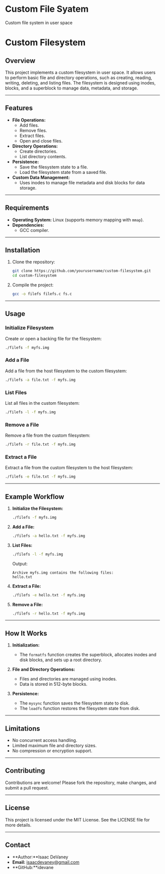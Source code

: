 # Custom File Syatem
 Custom file system in user space
# Custom Filesystem

## Overview

This project implements a custom filesystem in user space. It allows users to perform basic file and directory operations, such as creating, reading, writing, deleting, and listing files. The filesystem is designed using inodes, blocks, and a superblock to manage data, metadata, and storage.

---

## Features

- **File Operations:**
  - Add files.
  - Remove files.
  - Extract files.
  - Open and close files.
- **Directory Operations:**
  - Create directories.
  - List directory contents.
- **Persistence:**
  - Save the filesystem state to a file.
  - Load the filesystem state from a saved file.
- **Custom Data Management:**
  - Uses inodes to manage file metadata and disk blocks for data storage.

---

## Requirements

- **Operating System:** Linux (supports memory mapping with `mmap`).
- **Dependencies:**
  - GCC compiler.

---

## Installation

1. Clone the repository:
   ```bash
   git clone https://github.com/yourusername/custom-filesystem.git
   cd custom-filesystem
   ```

2. Compile the project:
   ```bash
   gcc -o filefs filefs.c fs.c
   ```

---

## Usage

### Initialize Filesystem
Create or open a backing file for the filesystem:
```bash
./filefs -f myfs.img
```

### Add a File
Add a file from the host filesystem to the custom filesystem:
```bash
./filefs -a file.txt -f myfs.img
```

### List Files
List all files in the custom filesystem:
```bash
./filefs -l -f myfs.img
```

### Remove a File
Remove a file from the custom filesystem:
```bash
./filefs -r file.txt -f myfs.img
```

### Extract a File
Extract a file from the custom filesystem to the host filesystem:
```bash
./filefs -e file.txt -f myfs.img
```

---

## Example Workflow

1. **Initialize the Filesystem:**
   ```bash
   ./filefs -f myfs.img
   ```

2. **Add a File:**
   ```bash
   ./filefs -a hello.txt -f myfs.img
   ```

3. **List Files:**
   ```bash
   ./filefs -l -f myfs.img
   ```
   Output:
   ```
   Archive myfs.img contains the following files:
   hello.txt
   ```

4. **Extract a File:**
   ```bash
   ./filefs -e hello.txt -f myfs.img
   ```

5. **Remove a File:**
   ```bash
   ./filefs -r hello.txt -f myfs.img
   ```

---

## How It Works

1. **Initialization:**
   - The `formatfs` function creates the superblock, allocates inodes and disk blocks, and sets up a root directory.

2. **File and Directory Operations:**
   - Files and directories are managed using inodes.
   - Data is stored in 512-byte blocks.

3. **Persistence:**
   - The `mysync` function saves the filesystem state to disk.
   - The `loadfs` function restores the filesystem state from disk.

---

## Limitations

- No concurrent access handling.
- Limited maximum file and directory sizes.
- No compression or encryption support.

---

## Contributing

Contributions are welcome! Please fork the repository, make changes, and submit a pull request.

---

## License

This project is licensed under the MIT License. See the LICENSE file for more details.

---

## Contact

- **Author:**Isaac DeVaney	
- **Email:** isaacdevaney@gmail.com 
- **GitHub:**idevane

